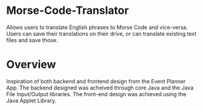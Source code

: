 # Morse-Code-Translator
Allows users to translate English phrases to Morse Code and vice-versa. Users can save their translations on their drive, or can translate existing text files and save those.

# Overview
Inspiration of both backend and frontend design from the Event Planner App. 
The backend designed was acheived through core Java and the Java File Input/Output libraries. The
front-end design was achieved using the Java Applet Library.
